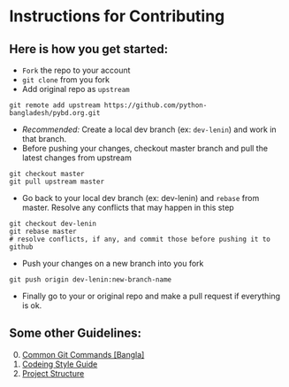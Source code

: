 # Instructions for Contributing

## Here is how you get started:
* `Fork` the repo to your account
* `git clone` from you fork
* Add original repo as `upstream`
```
git remote add upstream https://github.com/python-bangladesh/pybd.org.git
```
* *Recommended:* Create a local dev branch (ex: `dev-lenin`) and work in that branch.
* Before pushing your changes, checkout master branch and pull the latest changes from upstream
```
git checkout master
git pull upstream master
```
* Go back to your local dev branch (ex: dev-lenin) and `rebase` from master. Resolve any conflicts that may happen in this step
```
git checkout dev-lenin
git rebase master
# resolve conflicts, if any, and commit those before pushing it to github
```
* Push your changes on a new branch into you fork
```
git push origin dev-lenin:new-branch-name
```
* Finally go to your or original repo and make a pull request if everything is ok.

## Some other Guidelines:
0. [Common Git Commands [Bangla]](http://leninhasda.me/%E0%A6%95%E0%A6%AE%E0%A6%A8-%E0%A6%95%E0%A6%BF%E0%A6%9B%E0%A7%81-%E0%A6%97%E0%A6%BF%E0%A6%9F-%E0%A6%95%E0%A6%AE%E0%A6%BE%E0%A6%A8%E0%A7%8D%E0%A6%A1-42)
1. [Codeing Style Guide](guide/001-style-guide.md)
2. [Project Structure](guide/002-project-structure.md)
